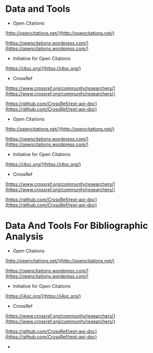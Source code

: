 # Data and Tools



* Open Citations

[http://opencitations.net/](http://opencitations.net/)

[https://opencitations.wordpress.com/](https://opencitations.wordpress.com/)

* Initiative for Open Citations

[https://i4oc.org/](https://i4oc.org/)

* CrossRef

[https://www.crossref.org/community/researchers/](https://www.crossref.org/community/researchers/)

[https://github.com/CrossRef/rest-api-doc](https://github.com/CrossRef/rest-api-doc)





* Open Citations

[http://opencitations.net/](http://opencitations.net/)

[https://opencitations.wordpress.com/](https://opencitations.wordpress.com/)

* Initiative for Open Citations

[https://i4oc.org/](https://i4oc.org/)

* CrossRef

[https://www.crossref.org/community/researchers/](https://www.crossref.org/community/researchers/)

[https://github.com/CrossRef/rest-api-doc](https://github.com/CrossRef/rest-api-doc)


# Data And Tools For Bibliographic Analysis

* Open Citations

[http://opencitations.net/](http://opencitations.net/)

[https://opencitations.wordpress.com/](https://opencitations.wordpress.com/)

* Initiative for Open Citations

[https://i4oc.org/](https://i4oc.org/)

* CrossRef

[https://www.crossref.org/community/researchers/](https://www.crossref.org/community/researchers/)

[https://github.com/CrossRef/rest-api-doc](https://github.com/CrossRef/rest-api-doc)

* 


